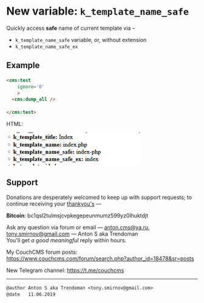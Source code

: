 # New variable: `k_template_name_safe`

Quickly access **safe** name of current template via &ndash;
- `k_template_name_safe` variable, or, without extension
- `k_template_name_safe_ex`

## Example
```html
<cms:test
    ignore='0'
    >
  <cms:dump_all />

</cms:test>
```
HTML:

![safe-name](img/k_template_name_safe.png)

## Support

Donations are desperately welcomed to keep up with support requests; to continue receiving your [thankyou's](https://github.com/trendoman/Dignotas) &mdash;

**Bitcoin**: bc1qsl2tulmsjcvpkegepeunmumz599yz0lhuktdjt

Ask any question via forum or email &mdash; <anton.cms@ya.ru>, <tony.smirnov@gmail.com> &mdash; Anton S aka Trendoman<br>
You'll get *a good meaningful* reply within hours.

My CouchCMS forum posts: https://www.couchcms.com/forum/search.php?author_id=18478&sr=posts

New Telegram channel: https://t.me/couchcms

---

```txt
@author Anton S aka Trendoman <tony.smirnov@gmail.com>
@date   11.06.2019
```
